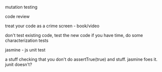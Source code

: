 mutation testing

code review

treat your code as a crime screen - book/video

don't test existing code, test the new code 
if you have time, do some characterization tests

jasmine - js unit test

a stuff checking that you don't do assertTrue(true) and stuff. jasmine foes it. junit doesn't?

